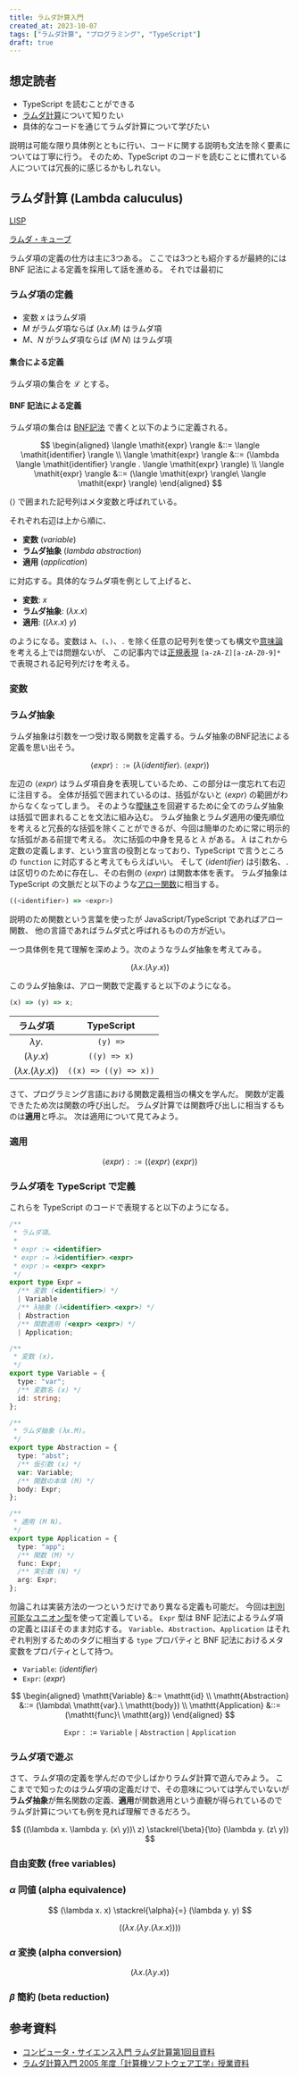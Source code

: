 ```yaml
---
title: ラムダ計算入門
created_at: 2023-10-07
tags: ["ラムダ計算", "プログラミング", "TypeScript"]
draft: true
---
```


## 想定読者

- TypeScript を読むことができる
- [ラムダ計算](https://ja.wikipedia.org/wiki/%E3%83%A9%E3%83%A0%E3%83%80%E8%A8%88%E7%AE%97)について知りたい
- 具体的なコードを通じてラムダ計算について学びたい

説明は可能な限り具体例とともに行い、コードに関する説明も文法を除く要素については丁寧に行う。
そのため、TypeScript のコードを読むことに慣れている人については冗長的に感じるかもしれない。

## ラムダ計算 (Lambda caluculus)

[LISP](https://ja.wikipedia.org/wiki/LISP)

[ラムダ・キューブ](https://ja.wikipedia.org/wiki/%E3%83%A9%E3%83%A0%E3%83%80%E3%83%BB%E3%82%AD%E3%83%A5%E3%83%BC%E3%83%96)

ラムダ項の定義の仕方は主に3つある。
ここでは3つとも紹介するが最終的には BNF 記法による定義を採用して話を進める。
それでは最初に

### ラムダ項の定義

####

- 変数 $x$ はラムダ項
- $M$ がラムダ項ならば $(\lambda x. M)$ はラムダ項
- $M$、$N$ がラムダ項ならば $(M\ N)$ はラムダ項

#### 集合による定義

ラムダ項の集合を $\mathscr{L}$ とする。

#### BNF 記法による定義

ラムダ項の集合は [BNF記法](https://ja.wikipedia.org/wiki/%E3%83%90%E3%83%83%E3%82%AB%E3%82%B9%E3%83%BB%E3%83%8A%E3%82%A6%E3%82%A2%E8%A8%98%E6%B3%95) で書くと以下のように定義される。

$$
\begin{aligned}
\langle \mathit{expr} \rangle &::= \langle \mathit{identifier} \rangle \\
\langle \mathit{expr} \rangle &::= (\lambda \langle \mathit{identifier} \rangle . \langle \mathit{expr} \rangle) \\
\langle \mathit{expr} \rangle &::= (\langle \mathit{expr} \rangle\ \langle \mathit{expr} \rangle)
\end{aligned}
$$

$\langle \rangle$ で囲まれた記号列はメタ変数と呼ばれている。

それぞれ右辺は上から順に、

- **変数** (_variable_)
- **ラムダ抽象** (_lambda abstraction_)
- **適用** (_application_)

に対応する。具体的なラムダ項を例として上げると、

- **変数**: $x$
- **ラムダ抽象**: $(\lambda x. x)$
- **適用**: $((\lambda x. x)\ y)$

のようになる。変数は `λ`、`(`、`)`、`.` を除く任意の記号列を使っても構文や[意味論](https://ja.wikipedia.org/wiki/%E3%83%97%E3%83%AD%E3%82%B0%E3%83%A9%E3%83%A0%E6%84%8F%E5%91%B3%E8%AB%96)を考える上では問題ないが、
この記事内では[正規表現](https://www.tohoho-web.com/ex/regexp.html) `[a-zA-Z][a-zA-Z0-9]*` で表現される記号列だけを考える。

### 変数

### ラムダ抽象

ラムダ抽象は引数を一つ受け取る関数を定義する。ラムダ抽象のBNF記法による定義を思い出そう。

$$
\langle \mathit{expr} \rangle ::= (\lambda \langle \mathit{identifier} \rangle .\ \langle \mathit{expr} \rangle)
$$

左辺の $\langle \mathit{expr} \rangle$ はラムダ項自身を表現しているため、この部分は一度忘れて右辺に注目する。
全体が括弧で囲まれているのは、括弧がないと $\langle \mathit{expr} \rangle$ の範囲がわからなくなってしまう。
そのような[曖昧さ](https://ja.wikipedia.org/wiki/%E6%9B%96%E6%98%A7%E3%81%AA%E6%96%87%E6%B3%95)を回避するために全てのラムダ抽象は括弧で囲まれることを文法に組み込む。
ラムダ抽象とラムダ適用の優先順位を考えると冗長的な括弧を除くことができるが、今回は簡単のために常に明示的な括弧がある前提で考える。
次に括弧の中身を見ると $\lambda$ がある。
$\lambda$ はこれから定数の定義します、という宣言の役割となっており、TypeScript で言うところの `function` に対応すると考えてもらえばいい。
そして $\langle \mathit{identifier} \rangle$ は引数名、`.` は区切りのために存在し、その右側の $\langle \mathit{expr} \rangle$ は関数本体を表す。
ラムダ抽象は TypeScript の文脈だと以下のような[アロー関数](https://typescriptbook.jp/reference/functions/arrow-functions)に相当する。

```ts
((<identifier>) => <expr>)
```

説明のため関数という言葉を使ったが JavaScript/TypeScript であればアロー関数、
他の言語であればラムダ式と呼ばれるものの方が近い。

一つ具体例を見て理解を深めよう。次のようなラムダ抽象を考えてみる。

$$
(\lambda x. (\lambda y. x))
$$

このラムダ抽象は、アロー関数で定義すると以下のようになる。

```ts
(x) => (y) => x;
```

|           ラムダ項            |      TypeScript       |
| :---------------------------: | :-------------------: |
|         $\lambda y.$          |       `(y) =>`        |
|       $(\lambda y. x)$        |     `((y) => x)`      |
| $(\lambda x. (\lambda y. x))$ | `((x) => ((y) => x))` |

さて、プログラミング言語における関数定義相当の構文を学んだ。
関数が定義できたため次は関数の呼び出しだ。
ラムダ計算では関数呼び出しに相当するものは**適用**と呼ぶ。
次は適用について見てみよう。

### 適用

$$
\langle \mathit{expr} \rangle ::= (\langle \mathit{expr} \rangle\ \langle \mathit{expr} \rangle)
$$

### ラムダ項を TypeScript で定義

これらを TypeScript のコードで表現すると以下のようになる。

```ts
/**
 * ラムダ項。
 *
 * expr := <identifier>
 * expr := λ<identifier>.<expr>
 * expr := <expr> <expr>
 */
export type Expr =
  /** 変数 (<identifier>) */
  | Variable
  /** λ抽象 (λ<identifier>.<expr>) */
  | Abstraction
  /** 関数適用 (<expr> <expr>) */
  | Application;

/**
 * 変数 (x)。
 */
export type Variable = {
  type: "var";
  /** 変数名 (x) */
  id: string;
};

/**
 * ラムダ抽象 (λx.M)。
 */
export type Abstraction = {
  type: "abst";
  /** 仮引数 (x) */
  var: Variable;
  /** 関数の本体 (M) */
  body: Expr;
};

/**
 * 適用 (M N)。
 */
export type Application = {
  type: "app";
  /** 関数 (M) */
  func: Expr;
  /** 実引数 (N) */
  arg: Expr;
};
```

勿論これは実装方法の一つというだけであり異なる定義も可能だ。
今回は[判別可能なユニオン型](https://typescriptbook.jp/reference/values-types-variables/discriminated-union)を使って定義している。
`Expr` 型は BNF 記法によるラムダ項の定義とほぼそのまま対応する。
`Variable`、`Abstraction`、`Application` はそれぞれ判別するためのタグに相当する `type` プロパティと
BNF 記法におけるメタ変数をプロパティとして持つ。

- `Variable`: $\langle \mathit{identifier} \rangle$
- `Expr`: $\langle \mathit{expr} \rangle$

$$
\begin{aligned}
\mathtt{Variable}    &::= \mathtt{id} \\
\mathtt{Abstraction} &::= (\lambda\ \mathtt{var}.\ \mathtt{body}) \\
\mathtt{Application} &::= (\mathtt{func}\ \mathtt{arg})
\end{aligned}
$$

$$
\mathtt{Expr} ::= \mathtt{Variable} \mid \mathtt{Abstraction} \mid \mathtt{Application}
$$

### ラムダ項で遊ぶ

さて、ラムダ項の定義を学んだので少しばかりラムダ計算で遊んでみよう。
ここまでで知ったのはラムダ項の定義だけで、その意味については学んでいないが
**ラムダ抽象**が無名関数の定義、**適用**が関数適用という直観が得られているので
ラムダ計算についても例を見れば理解できるだろう。

$$
((\lambda x. \lambda y. (x\ y))\ z) \stackrel{\beta}{\to} (\lambda y. (z\ y))
$$

### 自由変数 (free variables)

### $\alpha$ 同値 (alpha equivalence)

$$
(\lambda x. x) \stackrel{\alpha}{=} (\lambda y. y)
$$

$$
((\lambda x. (\lambda y. (\lambda x. x))))
$$

### $\alpha$ 変換 (alpha conversion)

$$
(\lambda x.(\lambda y. x))
$$

### $\beta$ 簡約 (beta reduction)

## 参考資料

- [コンピュータ・サイエンス入門 ラムダ計算第1回目資料](https://www.kurims.kyoto-u.ac.jp/~sinya/paper/lecture080515.pdf)
- [ラムダ計算入門 2005 年度「計算機ソフトウェア工学」授業資料](https://www.kb.ecei.tohoku.ac.jp/~sumii/class/keisanki-software-kougaku-2005/lambda.pdf)
